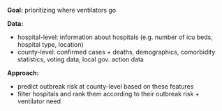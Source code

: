 **Goal:** prioritizing where ventilators go

**Data:** 

- hospital-level: information about hospitals (e.g. number of icu beds, hospital type, location)
- county-level: confirmed cases + deaths, demographics, comorbidity statistics, voting data, local gov. action data

**Approach:** 

- predict outbreak risk at county-level based on these features
- filter hospitals and rank them according to their outbreak risk + ventilator need